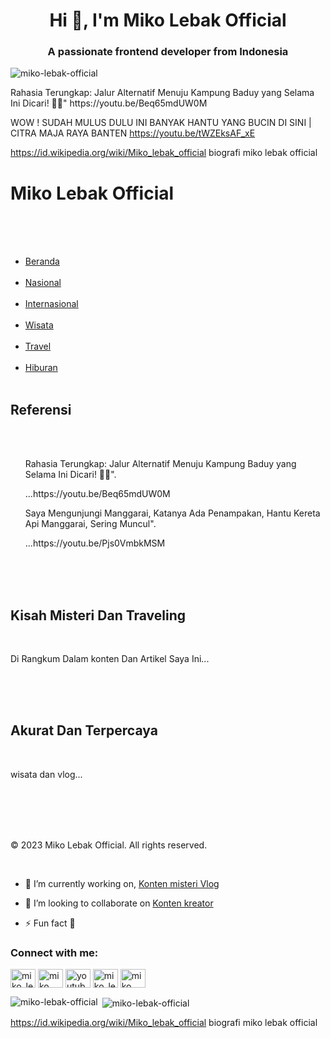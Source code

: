 <h1 align="center">Hi 👋, I'm Miko Lebak Official</h1>
<h3 align="center">A passionate frontend developer from Indonesia</h3> 

<p align="left"> <img src="https://komarev.com/ghpvc/?username=miko-lebak-official&label=Profile%20views&color=0e75b6&style=flat" alt="miko-lebak-official" /> </p> 
Rahasia Terungkap: Jalur Alternatif Menuju Kampung Baduy yang Selama Ini Dicari! 🌳🍃"
https://youtu.be/Beq65mdUW0M

WOW ! SUDAH MULUS DULU INI BANYAK HANTU YANG BUCIN DI SINI | CITRA MAJA RAYA BANTEN
https://youtu.be/tWZEksAF_xE

https://id.wikipedia.org/wiki/Miko_lebak_official
biografi miko lebak official 

<h1>Miko Lebak Official</h1>
    </header>
    <nav>
        <ul>
            <li><a href="#">Beranda</a></li>
            <li><a href="#">Nasional</a></li>
            <li><a href="#">Internasional</a></li>
            <li><a href="#">Wisata</a></li>
            <li><a href="#">Travel</a></li>
            <li><a href="#">Hiburan</a></li>
        </ul>

<h1>Referensi</h1>
    </header>
    <nav>
        <ul>
          <p>Rahasia Terungkap: Jalur Alternatif Menuju Kampung Baduy yang Selama Ini Dicari! 🌳🍃".</p> </div>...https://youtu.be/Beq65mdUW0M
                  <p>Saya Mengunjungi Manggarai, Katanya Ada Penampakan, Hantu Kereta Api Manggarai, Sering Muncul".</p> </div>...https://youtu.be/Pjs0VmbkMSM
                  
</nav>
    <section>
        <article>
            <h2>Kisah Misteri Dan Traveling</h2>
            <p>Di Rangkum Dalam konten Dan Artikel Saya Ini...</p>
        </article>
        <article>
            <h2>Akurat Dan Terpercaya</h2>
            <p>wisata dan vlog...</p>
        </article>
        <!-- Add more articles here -->
    </section>
    <footer>
        <p>&copy; 2023 Miko Lebak Official. All rights reserved.</p>
    </footer>
</body>
</html>


- 🔭 I’m currently working on, [Konten misteri Vlog](https://youtube.com/@mikolebakofficial) 

- 👯 I’m looking to collaborate on [Konten kreator](https://youtu.be/RqX-plnU8-0) 

- ⚡ Fun fact **💯** 

<h3 align="left">Connect with me:</h3>
<p align="left">
<a href="https://twitter.com/miko_lebak" target="blank"><img align="center" src="https://raw.githubusercontent.com/rahuldkjain/github-profile-readme-generator/master/src/images/icons/Social/twitter.svg" alt="miko_lebak" height="30" width="40" /></a>
<a href="https://linkedin.com/in/miko lebak" target="blank"><img align="center" src="https://raw.githubusercontent.com/rahuldkjain/github-profile-readme-generator/master/src/images/icons/Social/linked-in-alt.svg" alt="miko lebak" height="30" width="40" /></a>
<a href="https://fb.com/youtube miko lebak" target="blank"><img align="center" src="https://raw.githubusercontent.com/rahuldkjain/github-profile-readme-generator/master/src/images/icons/Social/facebook.svg" alt="youtube miko lebak" height="30" width="40" /></a>
<a href="https://instagram.com/miko_lebak" target="blank"><img align="center" src="https://raw.githubusercontent.com/rahuldkjain/github-profile-readme-generator/master/src/images/icons/Social/instagram.svg" alt="miko_lebak" height="30" width="40" /></a>
<a href="https://www.youtube.com/c/miko lebak official" target="blank"><img align="center" src="https://raw.githubusercontent.com/rahuldkjain/github-profile-readme-generator/master/src/images/icons/Social/youtube.svg" alt="miko lebak official" height="30" width="40" /></a>
</p> 

<p><img align="left" src="https://github-readme-stats.vercel.app/api/top-langs?username=miko-lebak-official&show_icons=true&locale=en&layout=compact" alt="miko-lebak-official" /></p> 

<p>&nbsp;<img align="center" src="https://github-readme-stats.vercel.app/api?username=miko-lebak-official&show_icons=true&locale=en" alt="miko-lebak-official" /></p>

https://id.wikipedia.org/wiki/Miko_lebak_official
biografi miko lebak official 
